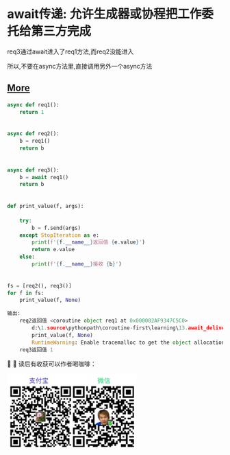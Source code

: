 # await传递: 允许生成器或协程把工作委托给第三方完成

req3通过await进入了req1方法,而req2没能进入

所以,不要在async方法里,直接调用另外一个async方法

## [More](directory.md)

``` python
async def req1():
    return 1


async def req2():
    b = req1()
    return b


async def req3():
    b = await req1()
    return b


def print_value(f, args):

    try:
        b = f.send(args)
    except StopIteration as e:
        print(f'{f.__name__}返回值 {e.value}')
        return e.value
    else:
        print(f'{f.__name__}接收 {b}')


fs = [req2(), req3()]
for f in fs:
    print_value(f, None)

```

``` python
输出:
    req2返回值 <coroutine object req1 at 0x000002AF9347C5C0>
        d:\1.source\pythonpath\coroutine-first\learning\13.await_deliver.py:37: RuntimeWarning: coroutine 'req1' was never awaited
        print_value(f, None)
        RuntimeWarning: Enable tracemalloc to get the object allocation traceback
    req3返回值 1
```

:ribbon: :ribbon: 读后有收获可以作者喝咖啡：

<img src="aw2.png" width="60%"/>
